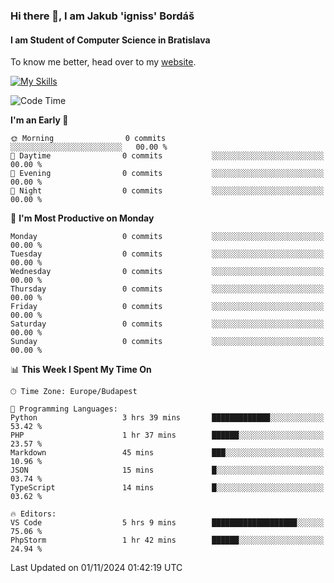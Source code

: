 ### Hi there 👋, I am Jakub 'igniss' Bordáš

#### I am Student of Computer Science in Bratislava
To know me better, head over to my [website](https://bordas.sk).

[![My Skills](https://skillicons.dev/icons?i=js,html,css,figma,svelte,java,kotlin,python,postgresql,typescript,nest,nodejs)](https://bordas.sk)


<!--START_SECTION:waka-->
![Code Time](http://img.shields.io/badge/Code%20Time-1%2C558%20hrs%2014%20mins-blue)

**I'm an Early 🐤** 

```text
🌞 Morning                0 commits           ░░░░░░░░░░░░░░░░░░░░░░░░░   00.00 % 
🌆 Daytime                0 commits           ░░░░░░░░░░░░░░░░░░░░░░░░░   00.00 % 
🌃 Evening                0 commits           ░░░░░░░░░░░░░░░░░░░░░░░░░   00.00 % 
🌙 Night                  0 commits           ░░░░░░░░░░░░░░░░░░░░░░░░░   00.00 % 
```
📅 **I'm Most Productive on Monday** 

```text
Monday                   0 commits           ░░░░░░░░░░░░░░░░░░░░░░░░░   00.00 % 
Tuesday                  0 commits           ░░░░░░░░░░░░░░░░░░░░░░░░░   00.00 % 
Wednesday                0 commits           ░░░░░░░░░░░░░░░░░░░░░░░░░   00.00 % 
Thursday                 0 commits           ░░░░░░░░░░░░░░░░░░░░░░░░░   00.00 % 
Friday                   0 commits           ░░░░░░░░░░░░░░░░░░░░░░░░░   00.00 % 
Saturday                 0 commits           ░░░░░░░░░░░░░░░░░░░░░░░░░   00.00 % 
Sunday                   0 commits           ░░░░░░░░░░░░░░░░░░░░░░░░░   00.00 % 
```


📊 **This Week I Spent My Time On** 

```text
🕑︎ Time Zone: Europe/Budapest

💬 Programming Languages: 
Python                   3 hrs 39 mins       █████████████░░░░░░░░░░░░   53.42 % 
PHP                      1 hr 37 mins        ██████░░░░░░░░░░░░░░░░░░░   23.57 % 
Markdown                 45 mins             ███░░░░░░░░░░░░░░░░░░░░░░   10.96 % 
JSON                     15 mins             █░░░░░░░░░░░░░░░░░░░░░░░░   03.74 % 
TypeScript               14 mins             █░░░░░░░░░░░░░░░░░░░░░░░░   03.62 % 

🔥 Editors: 
VS Code                  5 hrs 9 mins        ███████████████████░░░░░░   75.06 % 
PhpStorm                 1 hr 42 mins        ██████░░░░░░░░░░░░░░░░░░░   24.94 % 
```


 Last Updated on 01/11/2024 01:42:19 UTC
<!--END_SECTION:waka-->

